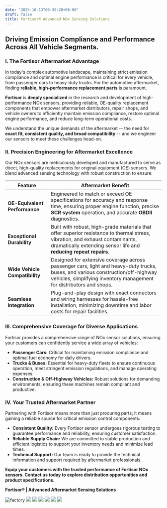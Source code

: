 ```yaml
---
date: "2025-10-13T00:35:28+08:00"
draft: false
title: Fortisor® Advanced NOx Sensing Solutions
---
```


## Driving Emission Compliance and Performance Across All Vehicle Segments.

### I. The Fortisor Aftermarket Advantage

In today's complex automotive landscape, maintaining strict emission compliance and optimal engine performance is critical for every vehicle, from passenger cars to heavy-duty trucks. For the automotive aftermarket, finding **reliable, high-performance replacement parts** is paramount.

**Fortisor** is **deeply specialized** in the research and development of high-performance NOx sensors, providing reliable, OE-quality replacement components that empower aftermarket distributors, repair shops, and vehicle owners to efficiently maintain emission compliance, restore optimal engine performance, and reduce long-term operational costs.

We understand the unique demands of the aftermarket -- the need for **exact fit, consistent quality, and broad compatibility** -- and we engineer our sensors to meet these challenges head-on.

### II. Precision Engineering for Aftermarket Excellence

Our NOx sensors are meticulously developed and manufactured to serve as direct, high-quality replacements for original equipment (OE) sensors. We blend advanced sensing technology with robust construction to ensure:

| Feature | Aftermarket Benefit |
|----|----|
| **OE-Equivalent Performance** | Engineered to match or exceed OE specifications for accuracy and response time, ensuring proper engine function, precise **SCR system** operation, and accurate **OBDII** diagnostics. |
| **Exceptional Durability** | Built with robust, high-grade materials that offer superior resistance to thermal stress, vibration, and exhaust contaminants, dramatically extending sensor life and **reducing repeat repairs**. |
| **Wide Vehicle Compatibility** | Designed for extensive coverage across passenger cars, light and heavy-duty trucks, buses, and various construction/off-highway vehicles, simplifying inventory management for distributors and shops. |
| **Seamless Integration** | Plug-and-play design with exact connectors and wiring harnesses for hassle-free installation, minimizing downtime and labor costs for repair facilities. |

### III. Comprehensive Coverage for Diverse Applications

Fortisor provides a comprehensive range of NOx sensor solutions, ensuring your customers can confidently service a wide array of vehicles:

- **Passenger Cars:** Critical for maintaining emission compliance and optimal fuel economy for daily drivers.
- **Trucks & Buses:** Essential for heavy-duty fleets to ensure continuous operation, meet stringent emission regulations, and manage operating expenses.
- **Construction & Off-Highway Vehicles:** Robust solutions for demanding environments, ensuring these machines remain compliant and productive.

### IV. Your Trusted Aftermarket Partner

Partnering with Fortisor means more than just procuring parts; it means gaining a reliable source for critical emission control components:

- **Consistent Quality:** Every Fortisor sensor undergoes rigorous testing to guarantee performance and reliability, ensuring customer satisfaction.
- **Reliable Supply Chain:** We are committed to stable production and efficient logistics to support your inventory needs and minimize lead times.
- **Technical Support:** Our team is ready to provide the technical information and support required by aftermarket professionals.

**Equip your customers with the trusted performance of Fortisor NOx sensors. Contact us today to explore distribution opportunities and product specifications.**

**Fortisor® \| Advanced Aftermarket Sensing Solutions**

![factory](../Fortisor%20NOx%20Sensor/cb142739e8b32ef5b0655cf0053b4214a309e607.jpg)
![](../Fortisor%20NOx%20Sensor/e1377604cd8ab86a45ff8f93dadfd37ed0fbacff.jpg)
![](../Fortisor%20NOx%20Sensor/d201d22d5c396480db6ced122e59f59c36f3ff9b.jpg)
![](../Fortisor%20NOx%20Sensor/321a371a06c039a7eda69914d0db52badca9792b.jpg)
![](../Fortisor%20NOx%20Sensor/eba26196ff70801bf7643b3288f91ca4ec884acd.jpg)
![](../Fortisor%20NOx%20Sensor/b70fca3a576971130f882c4b267cffac55e4ea4b.jpg)
![](../Fortisor%20NOx%20Sensor/64d7ebc49061bfc3ab728bb9a2586e62c1542562.webp)
